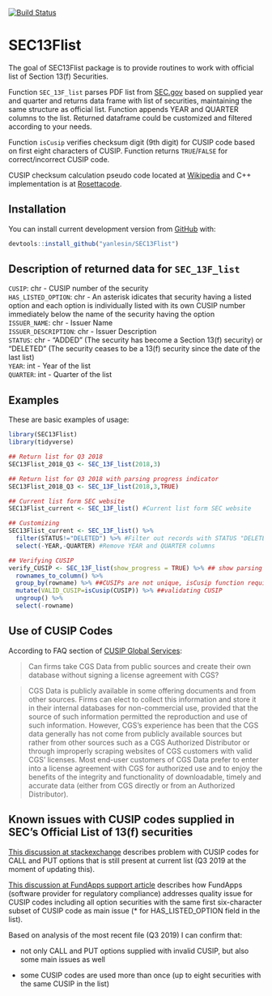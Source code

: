 
<!-- README.md is generated from README.Rmd. Please edit that file -->

[![Build
Status](https://travis-ci.org/yanlesin/SEC13Flist.svg?branch=master)](https://travis-ci.org/yanlesin/SEC13Flist)

# SEC13Flist

The goal of SEC13Flist package is to provide routines to work with
official list of Section 13(f) Securities.

Function `SEC_13F_list` parses PDF list from
[SEC.gov](https://www.sec.gov/divisions/investment/13flists.htm) based
on supplied year and quarter and returns data frame with list of
securities, maintaining the same structure as official list. Function
appends YEAR and QUARTER columns to the list. Returned dataframe could
be customized and filtered according to your needs.

Function `isCusip` verifies checksum digit (9th digit) for CUSIP code
based on first eight characters of CUSIP. Function returns
`TRUE`/`FALSE` for correct/incorrect CUSIP code.

CUSIP checksum calculation pseudo code located at
[Wikipedia](https://en.wikipedia.org/wiki/CUSIP) and C++ implementation
is at [Rosettacode](https://rosettacode.org/wiki/CUSIP#C.2B.2B).

## Installation

You can install current development version from
[GitHub](https://github.com/yanlesin/SEC13Flist) with:

``` r
devtools::install_github("yanlesin/SEC13Flist")
```

## Description of returned data for `SEC_13F_list`

`CUSIP`: chr - CUSIP number of the security  
`HAS_LISTED_OPTION`: chr - An asterisk idicates that security having a
listed option and each option is individually listed with its own CUSIP
number immediately below the name of the security having the option  
`ISSUER_NAME`: chr - Issuer Name  
`ISSUER_DESCRIPTION`: chr - Issuer Description  
`STATUS`: chr - “ADDED” (The security has become a Section 13(f)
security) or “DELETED” (The security ceases to be a 13(f) security since
the date of the last list)  
`YEAR`: int - Year of the list  
`QUARTER`: int - Quarter of the list

## Examples

These are basic examples of usage:

``` r
library(SEC13Flist)
library(tidyverse)

## Return list for Q3 2018
SEC13Flist_2018_Q3 <- SEC_13F_list(2018,3)

## Return list for Q3 2018 with parsing progress indicator
SEC13Flist_2018_Q3 <- SEC_13F_list(2018,3,TRUE)

## Current list form SEC website
SEC13Flist_current <- SEC_13F_list() #Current list form SEC website

## Customizing
SEC13Flist_current <- SEC_13F_list() %>% 
  filter(STATUS!="DELETED") %>% #Filter out records with STATUS "DELETED"
  select(-YEAR,-QUARTER) #Remove YEAR and QUARTER columns

## Verifying CUSIP
verify_CUSIP <- SEC_13F_list(show_progress = TRUE) %>% ## show parsing progress
  rownames_to_column() %>% 
  group_by(rowname) %>% ##CUSIPs are not unique, isCusip function requires single nine character CUSIP
  mutate(VALID_CUSIP=isCusip(CUSIP)) %>% ##validating CUSIP
  ungroup() %>% 
  select(-rowname)
```

## Use of CUSIP Codes

According to FAQ section of [CUSIP Global
Services](https://www.cusip.com/cusip/cgs-license-fees.htm):

> Can firms take CGS Data from public sources and create their own
> database without signing a license agreement with CGS?

> CGS Data is publicly available in some offering documents and from
> other sources. Firms can elect to collect this information and store
> it in their internal databases for non-commercial use, provided that
> the source of such information permitted the reproduction and use of
> such information. However, CGS’s experience has been that the CGS data
> generally has not come from publicly available sources but rather from
> other sources such as a CGS Authorized Distributor or through
> improperly scraping websites of CGS customers with valid CGS’
> licenses. Most end-user customers of CGS Data prefer to enter into a
> license agreement with CGS for authorized use and to enjoy the
> benefits of the integrity and functionality of downloadable, timely
> and accurate data (either from CGS directly or from an Authorized
> Distributor).

## Known issues with CUSIP codes supplied in SEC’s Official List of 13(f) securities

[This discussion at
stackexchange](https://quant.stackexchange.com/questions/16392/sec-13f-security-list-has-incorrect-cusip-numbers)
describes problem with CUSIP codes for CALL and PUT options that is
still present at current list (Q3 2019 at the moment of updating this).

[This discussion at FundApps support
article](https://fundapps.zendesk.com/hc/en-us/articles/204837769-13F-list-Option-CUSIP-matching)
describes how FundApps (software provider for regulatory compliance)
addresses quality issue for CUSIP codes including all option securities
with the same first six-character subset of CUSIP code as main issue (\*
for HAS\_LISTED\_OPTION field in the list).

Based on analysis of the most recent file (Q3 2019) I can confirm that:

  - not only CALL and PUT options supplied with invalid CUSIP, but also
    some main issues as well

  - some CUSIP codes are used more than once (up to eight securities
    with the same CUSIP in the list)
